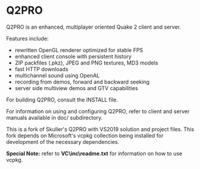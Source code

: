 Q2PRO
=====

Q2PRO is an enhanced, multiplayer oriented Quake 2 client and server.

Features include:

* rewritten OpenGL renderer optimized for stable FPS
* enhanced client console with persistent history
* ZIP packfiles (.pkz), JPEG and PNG textures, MD3 models
* fast HTTP downloads
* multichannel sound using OpenAL
* recording from demos, forward and backward seeking
* server side multiview demos and GTV capabilities

For building Q2PRO, consult the INSTALL file.

For information on using and configuring Q2PRO, refer to client and server
manuals available in doc/ subdirectory.

This is a fork of Skuller's Q2PRO with VS2019 solution and project files.
This fork depends on Microsoft's vcpkg collection being installed for development of the necessary dependencies.

**Special Note:** refer to **VC\inc\readme.txt** for information on how to use vcpkg.
